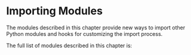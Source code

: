 Importing Modules
=================

The modules described in this chapter provide new ways to import other Python
modules and hooks for customizing the import process.

The full list of modules described in this chapter is: